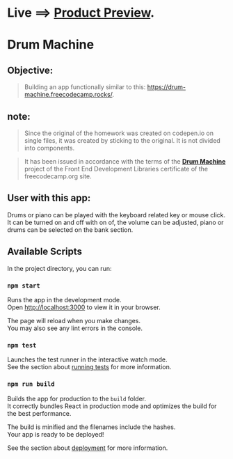 # Live ==> [Product Preview]().


# Drum Machine


## Objective:
> Building an app functionally similar to this: https://drum-machine.freecodecamp.rocks/.

## note:
> Since the original of the homework was created on codepen.io on single files, it was created by sticking to the original. It is not divided into components.

> It has been issued in accordance with the terms of the [**Drum Machine**](https://www.freecodecamp.org/learn/front-end-development-libraries/front-end-development-libraries-projects/build-a-drum-machine) project of the Front End Development Libraries certificate of the freecodecamp.org site.

## User with this app:
Drums or piano can be played with the keyboard related key or mouse click. It can be turned on and off with on of, the volume can be adjusted, piano or drums can be selected on the bank section.


## Available Scripts

In the project directory, you can run:

### `npm start`

Runs the app in the development mode.\
Open [http://localhost:3000](http://localhost:3000) to view it in your browser.

The page will reload when you make changes.\
You may also see any lint errors in the console.

### `npm test`

Launches the test runner in the interactive watch mode.\
See the section about [running tests](https://facebook.github.io/create-react-app/docs/running-tests) for more information.

### `npm run build`

Builds the app for production to the `build` folder.\
It correctly bundles React in production mode and optimizes the build for the best performance.

The build is minified and the filenames include the hashes.\
Your app is ready to be deployed!

See the section about [deployment](https://facebook.github.io/create-react-app/docs/deployment) for more information.